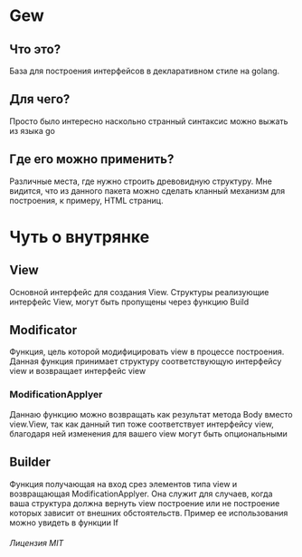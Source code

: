 # Gew

## Что это?

База для построения интерфейсов в декларативном стиле на golang.

## Для чего?

Просто было интересно наскольно странный синтаксис можно выжать из языка go

## Где его можно применить?

Различные места, где нужно строить древовидную структуру. Мне видится, что из данного пакета можно сделать кланный механизм для построения, к примеру, HTML страниц.

# Чуть о внутрянке

## View

Основной интерфейс для создания View.
Структуры реализующие интерфейс View, могут быть пропущены через функцию Build

## Modificator

Функция, цель которой модифицировать view в процессе построения.
Данная функция принимает структуру соответствующую интерфейсу view
и возвращает интерфейс view

### ModificationApplyer

Даннаю функцию можно возвращать как результат метода Body вместо view.View,
так как данный тип тоже соответствует интерфейсу view, благодаря ней
изменения для вашего view могут быть опциональными

## Builder 

Функция получающая на вход срез элементов типа view и возвращающая ModificationApplyer.
Она служит для случаев, когда ваша структура должна вернуть view построение или не построение
которых зависит от внешних обстоятельств. Пример ее использования можно увидеть в функции If

###### Лицензия MIT
